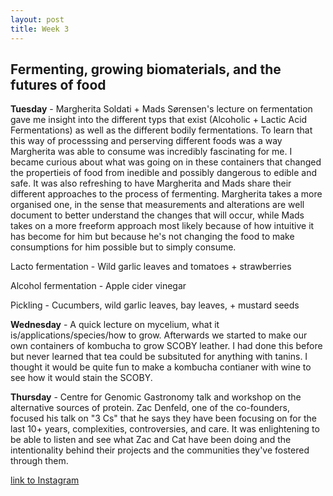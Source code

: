 ```yaml
---
layout: post
title: Week 3
---
```


## Fermenting, growing biomaterials, and the futures of food 


**Tuesday** - Margherita Soldati + Mads Sørensen's lecture on fermentation gave me insight into the different typs that exist (Alcoholic + Lactic Acid Fermentations) as well as the different bodily fermentations. To learn that this way of processsing and perserving different foods was a way Margherita was able to consume was incredibly fascinating for me. I became curious about what was going on in these containers that changed the propertieis of food from inedible and possibly dangerous to edible and safe. It was also refreshing to have Margherita and Mads share their different approaches to the process of fermenting. Margherita takes a more organised one, in the sense that measurements and alterations are well document to better understand the changes that will occur, while Mads takes on a more freeform approach most likely because of how intuitive it has become for him but because he's not changing the food to make consumptions for him possible but to simply consume. 


Lacto fermentation - Wild garlic leaves and tomatoes + strawberries

Alcohol fermentation - Apple cider vinegar

Pickling - Cucumbers, wild garlic leaves, bay leaves, + mustard seeds



**Wednesday** - A quick lecture on mycelium, what it is/applications/species/how to grow. Afterwards we started to make our own containers of kombucha to grow SCOBY leather. I had done this before but never learned that tea could be subsituted for anything with tanins. I thought it would be quite fun to make a kombucha contianer with wine to see how it would stain the SCOBY.


**Thursday** -  Centre for Genomic Gastronomy talk and workshop on the alternative sources of protein. Zac Denfeld, one of the co-founders, focused his talk on "3 Cs" that he says they have been focusing on for the last 10+ years, complexities, controversies, and care. It was enlightening to be able to listen and see what Zac and Cat have been doing and the intentionality behind their projects and the communities they've fostered through them.


[link to Instagram ](https://www.instagram.com/carolina.minana/)